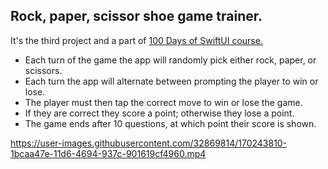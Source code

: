 ## Rock, paper, scissor shoe game trainer.

It's the third project and a part of [100 Days of SwiftUI course.](https://www.hackingwithswift.com/100/swiftui)

 - Each turn of the game the app will randomly pick either rock, paper, or scissors.
 - Each turn the app will alternate between prompting the player to win or lose.
 - The player must then tap the correct move to win or lose the game.
 - If they are correct they score a point; otherwise they lose a point.
 - The game ends after 10 questions, at which point their score is shown.


https://user-images.githubusercontent.com/32869814/170243810-1bcaa47e-11d6-4694-937c-901619cf4960.mp4

